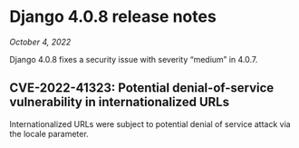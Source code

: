 # Django 4.0.8 release notes

*October 4, 2022*

Django 4.0.8 fixes a security issue with severity “medium” in 4.0.7.

## CVE-2022-41323: Potential denial-of-service vulnerability in internationalized URLs

Internationalized URLs were subject to potential denial of service attack via
the locale parameter.
